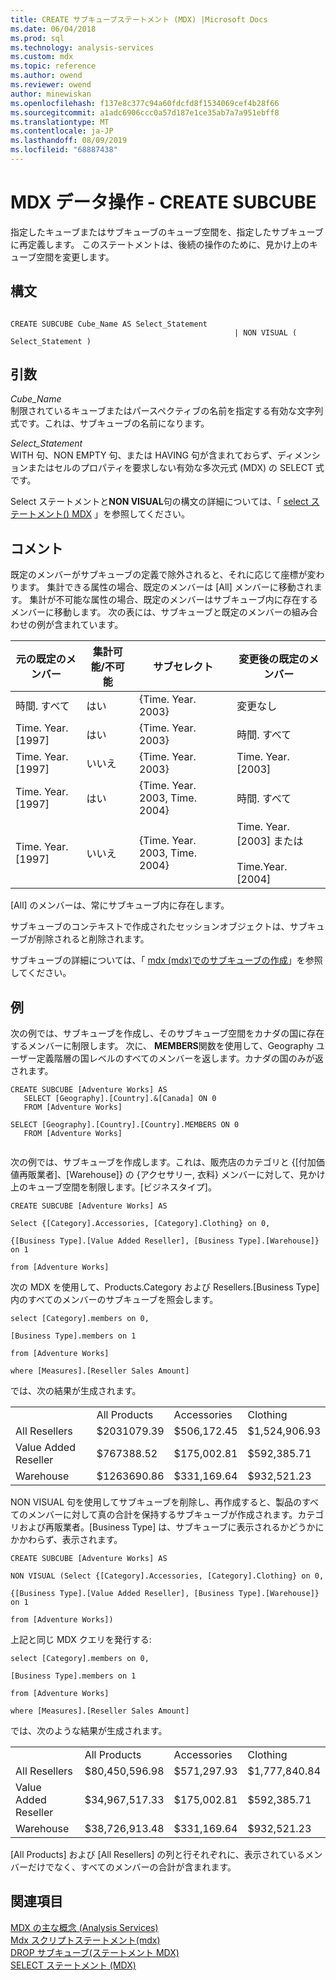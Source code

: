 ```yaml
---
title: CREATE サブキューブステートメント (MDX) |Microsoft Docs
ms.date: 06/04/2018
ms.prod: sql
ms.technology: analysis-services
ms.custom: mdx
ms.topic: reference
ms.author: owend
ms.reviewer: owend
author: minewiskan
ms.openlocfilehash: f137e8c377c94a60fdcfd8f1534069cef4b28f66
ms.sourcegitcommit: a1adc6906ccc0a57d187e1ce35ab7a7a951ebff8
ms.translationtype: MT
ms.contentlocale: ja-JP
ms.lasthandoff: 08/09/2019
ms.locfileid: "68887438"
---
```

# <a name="mdx-data-definition---create-subcube"></a>MDX データ操作 - CREATE SUBCUBE


  指定したキューブまたはサブキューブのキューブ空間を、指定したサブキューブに再定義します。 このステートメントは、後続の操作のために、見かけ上のキューブ空間を変更します。  
  
## <a name="syntax"></a>構文  
  
```  
  
CREATE SUBCUBE Cube_Name AS Select_Statement  
                                                  | NON VISUAL ( Select_Statement )  
```  
  
## <a name="arguments"></a>引数  
 *Cube_Name*  
 制限されているキューブまたはパースペクティブの名前を指定する有効な文字列式です。これは、サブキューブの名前になります。  
  
 *Select_Statement*  
 WITH 句、NON EMPTY 句、または HAVING 句が含まれておらず、ディメンションまたはセルのプロパティを要求しない有効な多次元式 (MDX) の SELECT 式です。  
  
 Select ステートメントと**NON VISUAL**句の構文の詳細については、「 [select ステートメント&#40;&#41; MDX](../mdx/mdx-data-manipulation-select.md) 」を参照してください。  
  
## <a name="remarks"></a>コメント  
 既定のメンバーがサブキューブの定義で除外されると、それに応じて座標が変わります。 集計できる属性の場合、既定のメンバーは [All] メンバーに移動されます。 集計が不可能な属性の場合、既定のメンバーはサブキューブ内に存在するメンバーに移動します。 次の表には、サブキューブと既定のメンバーの組み合わせの例が含まれています。  
  
|元の既定のメンバー|集計可能/不可能|サブセレクト|変更後の既定のメンバー|  
|-----------------------------|-----------------------|---------------|----------------------------|  
|時間. すべて|はい|{Time. Year. 2003}|変更なし|  
|Time. Year.[1997]|はい|{Time. Year. 2003}|時間. すべて|  
|Time. Year.[1997]|いいえ|{Time. Year. 2003}|Time. Year.[2003]|  
|Time. Year.[1997]|はい|{Time. Year. 2003, Time. 2004}|時間. すべて|  
|Time. Year.[1997]|いいえ|{Time. Year. 2003, Time. 2004}|Time. Year.[2003] または<br /><br /> Time.Year.[2004]|  
  
 [All] のメンバーは、常にサブキューブ内に存在します。  
  
 サブキューブのコンテキストで作成されたセッションオブジェクトは、サブキューブが削除されると削除されます。  
  
 サブキューブの詳細については、「 [mdx &#40;mdx&#41;でのサブキューブの作成](https://docs.microsoft.com/analysis-services/multidimensional-models/mdx/building-subcubes-in-mdx-mdx)」を参照してください。  
  
## <a name="example"></a>例  
 次の例では、サブキューブを作成し、そのサブキューブ空間をカナダの国に存在するメンバーに制限します。 次に、 **MEMBERS**関数を使用して、Geography ユーザー定義階層の国レベルのすべてのメンバーを返します。カナダの国のみが返されます。  
  
```  
CREATE SUBCUBE [Adventure Works] AS  
   SELECT [Geography].[Country].&[Canada] ON 0  
   FROM [Adventure Works]  
  
SELECT [Geography].[Country].[Country].MEMBERS ON 0  
   FROM [Adventure Works]  
  
```  
  
 次の例では、サブキューブを作成します。これは、販売店のカテゴリと {[付加価値再販業者]、[Warehouse]} の {アクセサリー, 衣料} メンバーに対して、見かけ上のキューブ空間を制限します。[ビジネスタイプ]。  
  
 `CREATE SUBCUBE [Adventure Works] AS`  
  
 `Select {[Category].Accessories, [Category].Clothing} on 0,`  
  
 `{[Business Type].[Value Added Reseller], [Business Type].[Warehouse]} on 1`  
  
 `from [Adventure Works]`  
  
 次の MDX を使用して、Products.Category および Resellers.[Business Type] 内のすべてのメンバーのサブキューブを照会します。  
  
 `select [Category].members on 0,`  
  
 `[Business Type].members on 1`  
  
 `from [Adventure Works]`  
  
 `where [Measures].[Reseller Sales Amount]`  
  
 では、次の結果が生成されます。  
  
|||||  
|-|-|-|-|  
||All Products|Accessories|Clothing|  
|All Resellers|$2031079.39|$506,172.45|$1,524,906.93|  
|Value Added Reseller|$767388.52|$175,002.81|$592,385.71|  
|Warehouse|$1263690.86|$331,169.64|$932,521.23|  
  
 NON VISUAL 句を使用してサブキューブを削除し、再作成すると、製品のすべてのメンバーに対して真の合計を保持するサブキューブが作成されます。カテゴリおよび再販業者。[Business Type] は、サブキューブに表示されるかどうかにかかわらず、表示されます。  
  
 `CREATE SUBCUBE [Adventure Works] AS`  
  
 `NON VISUAL (Select {[Category].Accessories, [Category].Clothing} on 0,`  
  
 `{[Business Type].[Value Added Reseller], [Business Type].[Warehouse]} on 1`  
  
 `from [Adventure Works])`  
  
 上記と同じ MDX クエリを発行する:  
  
 `select [Category].members on 0,`  
  
 `[Business Type].members on 1`  
  
 `from [Adventure Works]`  
  
 `where [Measures].[Reseller Sales Amount]`  
  
 では、次のような結果が生成されます。  
  
|||||  
|-|-|-|-|  
||All Products|Accessories|Clothing|  
|All Resellers|$80,450,596.98|$571,297.93|$1,777,840.84|  
|Value Added Reseller|$34,967,517.33|$175,002.81|$592,385.71|  
|Warehouse|$38,726,913.48|$331,169.64|$932,521.23|  
  
 [All Products] および [All Resellers] の列と行それぞれに、表示されているメンバーだけでなく、すべてのメンバーの合計が含まれます。  
  
## <a name="see-also"></a>関連項目  
 [MDX の主な概念 (Analysis Services)](https://docs.microsoft.com/analysis-services/multidimensional-models/mdx/key-concepts-in-mdx-analysis-services)   
 [Mdx スクリプトステートメント&#40;mdx&#41;](../mdx/mdx-scripting-statements-mdx.md)   
 [DROP サブキューブ&#40;ステートメント MDX&#41;](../mdx/mdx-data-definition-drop-subcube.md)   
 [SELECT ステートメント (MDX)](../mdx/mdx-data-manipulation-select.md)  
  
  
